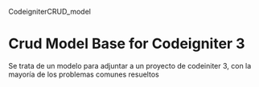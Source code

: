  CodeigniterCRUD_model
# Crud Model Base for Codeigniter 3

Se trata de un modelo para adjuntar a un proyecto de codeiniter 3, con la mayoría de los problemas comunes resueltos

